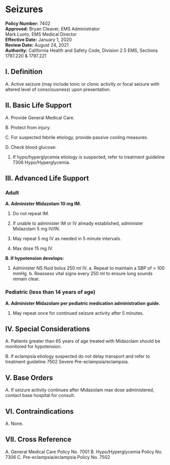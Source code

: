 # Seizures

**Policy Number:** 7402  
**Approved:** Bryan Cleaver, EMS Administrator  
Mark Luoto, EMS Medical Director  
**Effective Date:** January 1, 2020  
**Review Date:** August 24, 2021  
**Authority:** California Health and Safety Code, Division 2.5 EMS, Sections 1797.220 & 1797.221

## I. Definition

A. Active seizure (may include tonic or clonic activity or focal seizure with altered level of consciousness) upon presentation.

## II. Basic Life Support

A. Provide General Medical Care.

B. Protect from injury.

C. For suspected febrile etiology, provide passive cooling measures.

D. Check blood glucose:
1. If hypo/hyperglycemia etiology is suspected, refer to treatment guideline 7306 Hypo/Hyperglycemia.

## III. Advanced Life Support

### Adult

**A. Administer Midazolam 10 mg IM.**

1. Do not repeat IM.

2. If unable to administer IM or IV already established, administer Midazolam 5 mg IV/IN.

3. May repeat 5 mg IV as needed in 5 minute intervals.

4. Max dose 15 mg IV.

**B. If hypotension develops:**

1. Administer NS fluid bolus 250 ml IV.
   a. Repeat to maintain a SBP of > 100 mmHg.
   b. Reassess vital signs every 250 ml to ensure lung sounds remain clear.

### Pediatric (less than 14 years of age)

**A. Administer Midazolam per pediatric medication administration guide.**

1. May repeat once for continued seizure activity after 5 minutes.

## IV. Special Considerations

A. Patients greater than 65 years of age treated with Midazolam should be monitored for hypotension.

B. If eclampsia etiology suspected do not delay transport and refer to treatment guideline 7502 Severe Pre-eclampsia/eclampsia.

## V. Base Orders

A. If seizure activity continues after Midazolam max dose administered, contact base hospital for consult.

## VI. Contraindications

A. None.

## VII. Cross Reference

A. General Medical Care Policy No. 7001
B. Hypo/Hyperglycemia Policy No. 7306
C. Pre-eclampsia/eclampsia Policy No. 7502

